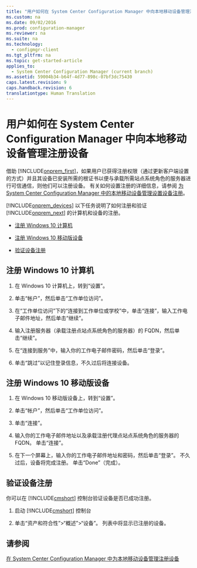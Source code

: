 ```yaml
---
title: "用户如何在 System Center Configuration Manager 中向本地移动设备管理注册设备"
ms.custom: na
ms.date: 09/02/2016
ms.prod: configuration-manager
ms.reviewer: na
ms.suite: na
ms.technology: 
  - configmgr-client
ms.tgt_pltfrm: na
ms.topic: get-started-article
applies_to: 
  - System Center Configuration Manager (current branch)
ms.assetid: 59004b34-b64f-4d77-898c-07bf3dc75430
caps.latest.revision: 9
caps.handback.revision: 6
translationtype: Human Translation
---
```

# 用户如何在 System Center Configuration Manager 中向本地移动设备管理注册设备
借助 [!INCLUDE[onprem_first](../LocTest/includes/onprem_first_md.md)]，如果用户已获得注册权限（通过更新客户端设置的方式）并且其设备已安装所需的根证书以便与承载所需站点系统角色的服务器进行可信通信，则他们可以注册设备。 有关如何设置注册的详细信息，请参阅 [为 System Center Configuration Manager 中的本地移动设备管理设置设备注册](../LocTest/Set-up-device-enrollment-for-On-premises-Mobile-Device-Management-in-System-Center-Configuration-Manager.md)。  
  
 [!INCLUDE[onprem_devices](../LocTest/includes/onprem_devices_md.md)] 以下任务说明了如何注册和验证 [!INCLUDE[onprem_next](../LocTest/includes/onprem_next_md.md)] 的计算机和设备的注册。  
  
-   [注册 Windows 10 计算机](#bkmk_enrollDesk)  
  
-   [注册 Windows 10 移动版设备](#bkmk_enrollMob)  
  
-   [验证设备注册](#bkmk_verify)  
  
##  <a name="bkmk_enrollDesk"></a> 注册 Windows 10 计算机  
  
1.  在 Windows 10 计算机上，转到“设置”。  
  
2.  单击“帐户”，然后单击“工作单位访问”。  
  
3.  在“工作单位访问”下的“连接到工作单位或学校”中，单击“连接”，输入工作电子邮件地址，然后单击“继续”。  
  
4.  输入注册服务器（承载注册点站点系统角色的服务器）的 FQDN，然后单击“继续”。  
  
5.  在“连接到服务”中，输入你的工作电子邮件密码，然后单击“登录”。  
  
6.  单击“跳过”以记住登录信息，不久过后将连接设备。  
  
##  <a name="bkmk_enrollMob"></a> 注册 Windows 10 移动版设备  
  
1.  在 Windows 10 移动版设备上，转到“设置”。  
  
2.  单击“帐户”，然后单击“工作单位访问”。  
  
3.  单击“连接”。  
  
4.  输入你的工作电子邮件地址以及承载注册代理点站点系统角色的服务器的 FQDN。 单击“连接”。  
  
5.  在下一个屏幕上，输入你的工作电子邮件地址和密码，然后单击“登录”。 不久过后，设备将完成注册。 单击“Done”（完成）。  
  
##  <a name="bkmk_verify"></a> 验证设备注册  
 你可以在 [!INCLUDE[cmshort](../LocTest/includes/cmshort_md.md)] 控制台验证设备是否已成功注册。  
  
1.  启动 [!INCLUDE[cmshort](../LocTest/includes/cmshort_md.md)] 控制台  
  
2.  单击“资产和符合性”\>“概述”\>“设备”。 列表中将显示已注册的设备。  
  
## 请参阅  
 [在 System Center Configuration Manager 中为本地移动设备管理注册设备](../LocTest/Enroll-devices-for-On-premises-Mobile-Device-Management-in-System-Center-Configuration-Manager.md)